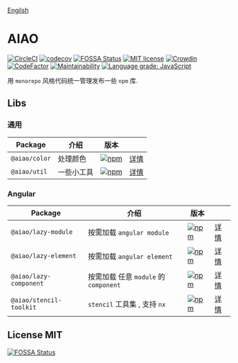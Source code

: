 [Engilsh](./README.en.md)

# AIAO

[![CircleCI](https://circleci.com/gh/aiao-io/aiao/tree/develop.svg?style=svg)](https://circleci.com/gh/aiao-io/aiao/tree/develop) [![codecov](https://codecov.io/gh/aiao-io/aiao/branch/develop/graph/badge.svg)](https://codecov.io/gh/aiao-io/aiao) [![FOSSA Status](https://app.fossa.io/api/projects/git%2Bgithub.com%2Faiao-io%2Faiao.svg?type=shield)](https://app.fossa.io/projects/git%2Bgithub.com%2Faiao-io%2Faiao?ref=badge_shield) [![MIT license](https://img.shields.io/badge/license-MIT-brightgreen.svg)](https://opensource.org/licenses/MIT) [![Crowdin](https://badges.crowdin.net/aiao-io/localized.svg)](https://crowdin.com/project/aiao-io) [![CodeFactor](https://www.codefactor.io/repository/github/aiao-io/aiao/badge)](https://www.codefactor.io/repository/github/aiao-io/aiao) [![Maintainability](https://api.codeclimate.com/v1/badges/13aea8bc656dd6bfb093/maintainability)](https://codeclimate.com/github/aiao-io/aiao/maintainability) [![Language grade: JavaScript](https://img.shields.io/lgtm/grade/javascript/g/aiao-io/aiao.svg?logo=lgtm&logoWidth=18)](https://lgtm.com/projects/g/aiao-io/aiao/context:javascript)

用 `monorepo` 风格代码统一管理发布一些 `npm` 库.

## Libs

### 通用

| Package       | 介绍    | 版本                                                                                                             |                    |
| ------------- | ----- | -------------------------------------------------------------------------------------------------------------- | ------------------ |
| `@aiao/color` | 处理颜色  | [![npm](https://img.shields.io/npm/v/@aiao/color?label=&style=flat-square)](https://www.npmjs.com/@aiao/color) | [详情](./libs/color) |
| `@aiao/util`  | 一些小工具 | [![npm](https://img.shields.io/npm/v/@aiao/util?label=&style=flat-square)](https://www.npmjs.com/@aiao/util)   | [详情](./libs/util)  |

### Angular

| Package                 | 介绍                             | 版本                                                                                                                                 |                                   |
| ----------------------- | ------------------------------ | ---------------------------------------------------------------------------------------------------------------------------------- | --------------------------------- |
| `@aiao/lazy-module`     | 按需加载 `angular module`          | [![npm](https://img.shields.io/npm/v/@aiao/lazy-module?label=&style=flat-square)](https://www.npmjs.com/@aiao/lazy-module)         | [详情](./libs/lazy-module)          |
| `@aiao/lazy-element`    | 按需加载 `angular element`         | [![npm](https://img.shields.io/npm/v/@aiao/lazy-element?label=&style=flat-square)](https://www.npmjs.com/@aiao/lazy-element)       | [详情](./libs/lazy-element)         |
| `@aiao/lazy-component`  | 按需加载 任意 `module` 的 `component` | [![npm](https://img.shields.io/npm/v/@aiao/lazy-component?label=&style=flat-square)](https://www.npmjs.com/@aiao/lazy-component)   | [详情](./libs/lazy-component)       |
| `@aiao/stencil-toolkit` | `stencil` 工具集 , 支持 `nx`        | [![npm](https://img.shields.io/npm/v/@aiao/stencil-toolkit?label=&style=flat-square)](https://www.npmjs.com/@aiao/stencil-toolkit) | [详情](./libs/lazy-stencil-toolkit) |

## License MIT

[![FOSSA Status](https://app.fossa.io/api/projects/git%2Bgithub.com%2Faiao-io%2Faiao.svg?type=large)](https://app.fossa.io/projects/git%2Bgithub.com%2Faiao-io%2Faiao?ref=badge_large)
